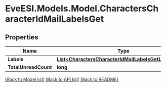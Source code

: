 # EveESI.Models.Model.CharactersCharacterIdMailLabelsGet

## Properties

Name | Type | Description | Notes
------------ | ------------- | ------------- | -------------
**Labels** | [**List&lt;CharactersCharacterIdMailLabelsGetLabelsInner&gt;**](CharactersCharacterIdMailLabelsGetLabelsInner.md) |  | [optional] 
**TotalUnreadCount** | **long** |  | [optional] 

[[Back to Model list]](../README.md#documentation-for-models) [[Back to API list]](../README.md#documentation-for-api-endpoints) [[Back to README]](../README.md)

